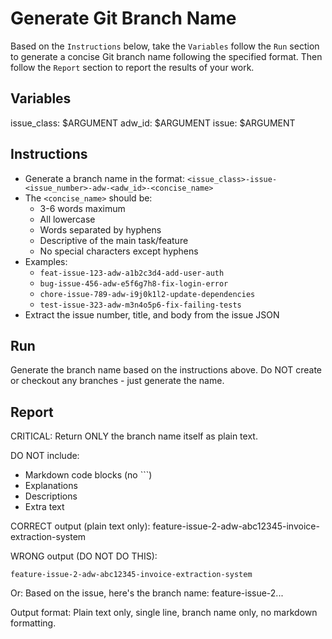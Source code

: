 # Generate Git Branch Name

Based on the `Instructions` below, take the `Variables` follow the `Run` section to generate a concise Git branch name following the specified format. Then follow the `Report` section to report the results of your work.

## Variables

issue_class: $ARGUMENT
adw_id: $ARGUMENT
issue: $ARGUMENT

## Instructions

- Generate a branch name in the format: `<issue_class>-issue-<issue_number>-adw-<adw_id>-<concise_name>`
- The `<concise_name>` should be:
  - 3-6 words maximum
  - All lowercase
  - Words separated by hyphens
  - Descriptive of the main task/feature
  - No special characters except hyphens
- Examples:
  - `feat-issue-123-adw-a1b2c3d4-add-user-auth`
  - `bug-issue-456-adw-e5f6g7h8-fix-login-error`
  - `chore-issue-789-adw-i9j0k1l2-update-dependencies`
  - `test-issue-323-adw-m3n4o5p6-fix-failing-tests`
- Extract the issue number, title, and body from the issue JSON

## Run

Generate the branch name based on the instructions above.
Do NOT create or checkout any branches - just generate the name.

## Report

CRITICAL: Return ONLY the branch name itself as plain text.

DO NOT include:
- Markdown code blocks (no ```)
- Explanations
- Descriptions
- Extra text

CORRECT output (plain text only):
feature-issue-2-adw-abc12345-invoice-extraction-system

WRONG output (DO NOT DO THIS):
```
feature-issue-2-adw-abc12345-invoice-extraction-system
```

Or:
Based on the issue, here's the branch name: feature-issue-2...

Output format: Plain text only, single line, branch name only, no markdown formatting.